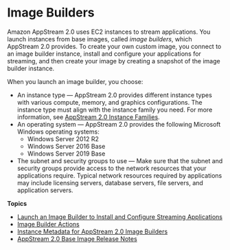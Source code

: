 # Image Builders<a name="managing-image-builders"></a>

Amazon AppStream 2\.0 uses EC2 instances to stream applications\. You launch instances from base images, called *image builders*, which AppStream 2\.0 provides\. To create your own custom image, you connect to an image builder instance, install and configure your applications for streaming, and then create your image by creating a snapshot of the image builder instance\.

When you launch an image builder, you choose:
+ An instance type — AppStream 2\.0 provides different instance types with various compute, memory, and graphics configurations\. The instance type must align with the instance family you need\. For more information, see [AppStream 2\.0 Instance Families](instance-types.md)\.
+ An operating system — AppStream 2\.0 provides the following Microsoft Windows operating systems:
  + Windows Server 2012 R2
  + Windows Server 2016 Base
  + Windows Server 2019 Base
+ The subnet and security groups to use — Make sure that the subnet and security groups provide access to the network resources that your applications require\. Typical network resources required by applications may include licensing servers, database servers, file servers, and application servers\.

**Topics**
+ [Launch an Image Builder to Install and Configure Streaming Applications](tutorial-image-builder-create.md)
+ [Image Builder Actions](managing-image-builders-actions.md)
+ [Instance Metadata for AppStream 2\.0 Image Builders](user-instance-metadata-image-builders.md)
+ [AppStream 2\.0 Base Image Release Notes](base-image-version-history.md)